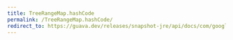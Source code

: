 ```yaml
---
title: TreeRangeMap.hashCode
permalink: /TreeRangeMap.hashCode/
redirect_to: https://guava.dev/releases/snapshot-jre/api/docs/com/google/common/collect/TreeRangeMap.html#hashCode--
---
```

